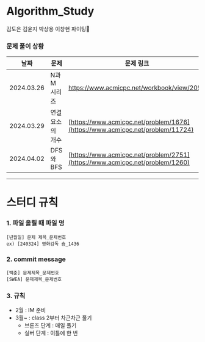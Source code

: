 # Algorithm_Study
김도은 김윤지 박상용 이창현
파이팅🍕

### 문제 풀이 상황
| 날짜 | 문제 | 문제 링크 |
|--------|------|-------|
| 2024.03.26 | N과 M 시리즈 | https://www.acmicpc.net/workbook/view/2052 |
| 2024.03.29 | 연결 요소의 개수 | [https://www.acmicpc.net/problem/1676](https://www.acmicpc.net/problem/11724) |
| 2024.04.02 | DFS와 BFS | [https://www.acmicpc.net/problem/2751](https://www.acmicpc.net/problem/1260) |
---------------------------------------------------

# 스터디 규칙
### 1. 파일 올릴 때 파일 명
```
[년월일] 문제 제목_문제번호
ex) [240324] 영화감독 숌_1436
```
### 2. commit message
```
[백준] 문제제목_문제번호
[SWEA] 문제제목_문제번호
```
### 3. 규칙
* 2월 : IM 준비
* 3월~ : class 2부터 차근차근 풀기
  * 브론즈 단계 : 매일 풀기
  * 실버 단계 : 이틀에 한 번

